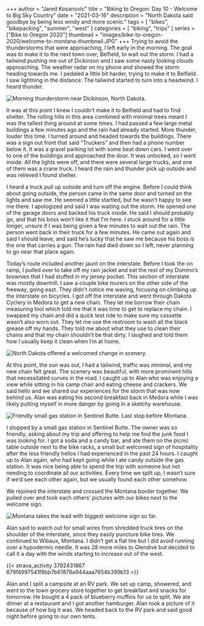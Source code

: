 +++
author = "Jared Kosanovic"
title = "Biking to Oregon: Day 10 - Welcome to Big Sky Country"
date = "2021-03-16"
description = "North Dakota said goodbye by being less windy and more scenic."
tags = [
    "bikes",
    "bikepacking",
    "summer",
    "west"
]
categories = [
    "biking",
    "trips"
]
series = ["Bike to Oregon 2020"]
thumbnail = "images/bike-to-oregon-2020/welcome-to-montana-thumbnail.JPG"
+++
Trying to avoid the thunderstorms that were approaching, I left early in the morning.
The goal was to make it to the next town over, Belfield, to wait out the storm.
I had a tailwind pushing me out of Dickinson and I saw some nasty looking clouds approaching.
The weather radar on my phone and showed the storm heading towards me.
I pedaled a little bit harder, trying to make it to Belfield.
I saw lightning in the distance.
The tailwind started to turn into a headwind.
I heard thunder.

![Morning thunderstorm near Dickinson, North Dakota.](/images/bike-to-oregon-2020/north-dakota-morning-storm.jpg)

It was at this point I knew I couldn’t make it to Belfield and had to find shelter.
The rolling hills in this area combined with minimal trees meant I was the tallest thing around at some times.
I had passed a few large metal buildings a few minutes ago and the rain had already started.
More thunder, louder this time.
I turned around and headed towards the buildings.
There was a sign out front that said “Truckers” and then had a phone number below it.
It was a gravel parking lot with some beat down cars.
I went over to one of the buildings and approached the door.
It was unlocked, so I went inside.
All the lights were off, and there were several large trucks, and one of them was a crane truck.
I heard the rain and thunder pick up outside and was relieved I found shelter.

I heard a truck pull up outside and turn off the engine.
Before I could think about going outside, the person came in the same door and turned on the lights and saw me.
He seemed a little startled, but he wasn’t happy to see me there.
I apologized and said I was waiting out the storm.
He opened one of the garage doors and backed his truck inside.
He said I should probably go, and that his boss won’t like it that I’m here.
I stuck around for a little longer, unsure if I was being given a few minutes to wait out the rain.
The person went back in their truck for a few minutes.
He came out again and said I should leave, and said he’s lucky that he saw me because his boss is the one that carries a gun.
The rain had died down so I left, never planning to go near that place again.

Today’s route included another jaunt on the interstate.
Before I took the on ramp, I pulled over to take off my rain jacket and eat the rest of my Domino’s brownies that I had stuffed in my jersey pocket.
This section of interstate was mostly downhill.
I saw a couple bike tourers on the other side of the freeway, going east.
They didn't notice me waving, focusing on climbing up the interstate on bicycles.
I got off the interstate and went through Dakota Cyclery in Medora to get a new chain.
They let me borrow their chain measuring tool which told me that it was time to get to replace my chain.
I swapped my chain and did a quick test ride to make sure my cassette wasn’t also worn out.
They let me use the restroom to wash all the black grease off my hands.
They told me about what they use to clean their chains and that my chain shouldn’t be that dirty.
I laughed and told them how I usually keep it clean when I’m at home.

![North Dakota offered a welcomed change in scenery.](/images/bike-to-oregon-2020/western-north-dakota-scenery.jpg)

At this point, the sun was out, I had a tailwind, traffic was minimal, and my new chain felt great.
The scenery was beautiful, with more prominent hills that necessitated curves in the road.
I caught up to Alan who was enjoying a view while sitting in his camp chair and eating cheese and crackers.
We said hello and we shared our experiences for the storm that was now behind us.
Alan was eating his second breakfast back in Medora while I was likely putting myself in more danger by going in a sketchy warehouse.

![Friendly small gas station in Sentinel Butte. Last stop before Montana.](/images/bike-to-oregon-2020/north-dakota-greyhound-depot.jpg)

I stopped by a small gas station in Sentinel Butte.
The owner was so friendly, asking about my trip and offering to help me find the junk food I was looking for.
I got a soda and a candy bar, and ate them on the picnic table outside next to the bike racks, a small but welcomed sign of hospitality after the less friendly hellos I had experienced in the past 24 hours.
I caught up to Alan again, who had kept going while I ate candy outside the gas station.
It was nice being able to spend the trip with someone but not needing to coordinate all our activities.
Every time we split up, I wasn’t sure if we’d see each other again, but we usually found each other somehow.

We rejoined the interstate and crossed the Montana border together.
We pulled over and took each others’ pictures with our bikes next to the welcome sign.

![Montana takes the lead with biggest welcome sign so far.](/images/bike-to-oregon-2020/welcome-to-montana.JPG)

Alan said to watch out for small wires from shredded truck tires on the shoulder of the interstate, since they easily puncture bike tires.
We continued to Wibaux, Montana.
I didn’t get a flat tire but I did avoid running over a hypodermic needle.
It was 28 more miles to Glendive but decided to call it a day with the winds starting to increase out of the west.

{{< strava_activity 3792431867 679f4997541f8bb7b61878a944aaa7654b399b13 >}}

Alan and I split a campsite at an RV park.
We set up camp, showered, and went to the town grocery store together to get breakfast and snacks for tomorrow.
He bought a 4 pack of blueberry muffins for us to split.
We ate dinner at a restaurant and I got another hamburger.
Alan took a picture of it because of how big it was.
We headed back to the RV park and said good night before going to our own tents.

